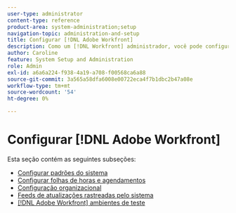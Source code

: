```yaml
---
user-type: administrator
content-type: reference
product-area: system-administration;setup
navigation-topic: administration-and-setup
title: Configurar [!DNL Adobe Workfront]
description: Como um [!DNL Workfront] administrador, você pode configurar os padrões do sistema, as folhas de horas, os cronogramas da organização, a forma como os usuários são organizados no sistema, as atualizações automáticas do sistema e a [!DNL Workfront] ambientes de teste que você usa.
author: Caroline
feature: System Setup and Administration
role: Admin
exl-id: a6a6a224-f938-4a19-a708-f00568ca6a88
source-git-commit: 3a565a58dfa6008e00722eca4f7b1dbc2b47a08e
workflow-type: tm+mt
source-wordcount: '54'
ht-degree: 0%

---
```


# Configurar [!DNL Adobe Workfront]

Esta seção contém as seguintes subseções:

* [Configurar padrões do sistema](../../administration-and-setup/set-up-workfront/configure-system-defaults/configure-system-defaults.md)
* [Configurar folhas de horas e agendamentos](../../administration-and-setup/set-up-workfront/configure-timesheets-schedules/configure-timesheets-and-schedules.md)
* [Configuração organizacional](../../administration-and-setup/set-up-workfront/organizational-setup/organizational-setup.md)
* [Feeds de atualizações rastreadas pelo sistema](../../administration-and-setup/set-up-workfront/system-tracked-update-feeds/system-tracked-updates-feeds.md)
* [[!DNL Adobe Workfront] ambientes de teste](../../administration-and-setup/set-up-workfront/workfront-testing-environments/wf-testing-environments.md)
